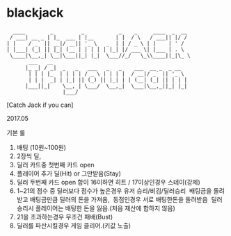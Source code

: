 # blackjack

```
  ____        _         _           _    _     ____  _  __   
 / ___| __ _ | |_  ___ | |__       | |  / \   / ___|| |/ /   
| |    / _` || __|/ __|| '_ \   _  | | / _ \ | |    | ' /    
| |___| (_| || |_| (__ | | | | | |_| |/ ___ \| |___ | . \    
 \____|\__,_| \__|\___||_| |_|  \___//_/   \_\\____||_|\_ \  
       ___   __                                             
      |_ _| / _|  _   _   ___   _   _    ___  __ _  _ __    
       | | | |_  | | | | / _ \ | | | |  / __|/ _` || '_ \  
       | | |  _| | |_| || (_) || |_| | | (__| (_| || | | |  
      |___||_|    \__, | \___/  \__,_|  \___|\__,_||_| |_|  
                  |___/                                     
```
[Catch Jack if you can]

2017.05 

기본 룰 
1.	배팅 (10원~100원)
2.	2장씩 딜,
3.	딜러 카드중 첫번째 카드 open
4.	플레이어 추가 딜(Hit) or 그만받음(Stay)
5.	딜러 두번째 카드 open 합이 16이하면 히트 / 17이상인경우 스테이(강제)
6.	1~21의 점수 중 딜러보다 점수가 높은경우 유저 승리/비김/딜러승리  배팅금을 돌려받고 배팅금만큼 딜러의 돈을 가져옴,  동점인경우 서로 배팅한돈을 돌려받음  딜러 승리시 플레이어는 배팅한 돈을 잃음.(처음 재산에 합하지 않음)
7.	21을 초과하는경우 무조건 패배(Bust)
8.	딜러를 파산시킬경우 게임 클리어.(키값 노출)


